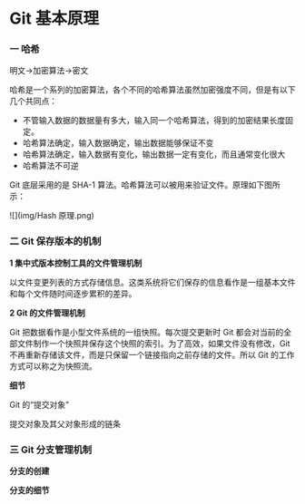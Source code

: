 # Git 基本原理

### 一 哈希

明文→加密算法→密文

哈希是一个系列的加密算法，各个不同的哈希算法虽然加密强度不同，但是有以下
几个共同点：

* 不管输入数据的数据量有多大，输入同一个哈希算法，得到的加密结果长度固定。
* 哈希算法确定，输入数据确定，输出数据能够保证不变
* 哈希算法确定，输入数据有变化，输出数据一定有变化，而且通常变化很大
* 哈希算法不可逆

Git 底层采用的是 SHA-1 算法。哈希算法可以被用来验证文件。原理如下图所示：

![](img/Hash 原理.png)

### 二 Git 保存版本的机制

**1 集中式版本控制工具的文件管理机制**

以文件变更列表的方式存储信息。这类系统将它们保存的信息看作是一组基本文件和每个文件随时间逐步累积的差异。

**2 Git 的文件管理机制**

Git 把数据看作是小型文件系统的一组快照。每次提交更新时 Git 都会对当前的全部文件制作一个快照并保存这个快照的索引。为了高效，如果文件没有修改，Git 不再重新存储该文件，而是只保留一个链接指向之前存储的文件。所以 Git 的工作方式可以称之为快照流。

**细节**

Git 的“提交对象”

提交对象及其父对象形成的链条

### 三 Git 分支管理机制

**分支的创建**

**分支的细节**

